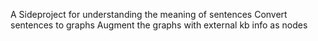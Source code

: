 A Sideproject for understanding the meaning of sentences
Convert sentences to graphs
Augment the graphs with external kb info as nodes
